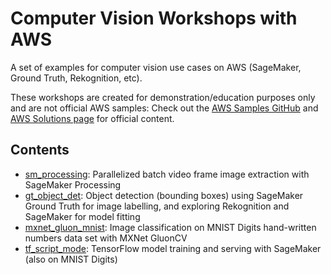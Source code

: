 # Computer Vision Workshops with AWS

A set of examples for computer vision use cases on AWS (SageMaker, Ground Truth, Rekognition, etc).

These workshops are created for demonstration/education purposes only and are not official AWS samples: Check out the [AWS Samples GitHub](https://github.com/aws-samples) and [AWS Solutions page](https://aws.amazon.com/solutions/) for official content.

## Contents

* [sm_processing](sm_processing): Parallelized batch video frame image extraction with SageMaker Processing
* [gt_object_det](gt_object_det): Object detection (bounding boxes) using SageMaker Ground Truth for image labelling, and exploring Rekognition and SageMaker for model fitting
* [mxnet_gluon_mnist](mxnet_gluon_mnist): Image classification on MNIST Digits hand-written numbers data set with MXNet GluonCV
* [tf_script_mode](tf_script_mode): TensorFlow model training and serving with SageMaker (also on MNIST Digits)
